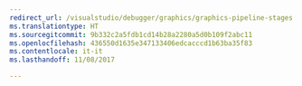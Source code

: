 ```yaml
---
redirect_url: /visualstudio/debugger/graphics/graphics-pipeline-stages
ms.translationtype: HT
ms.sourcegitcommit: 9b332c2a5fdb1cd14b28a2280a5d0b109f2abc11
ms.openlocfilehash: 436550d1635e347133406edcacccd1b63ba35f83
ms.contentlocale: it-it
ms.lasthandoff: 11/08/2017

---
```

